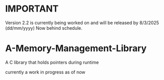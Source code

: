 # IMPORTANT
Version 2.2 is currently being worked on and will be released by 8/3/2025 (dd/mm/yyyy)
Now behind schedule.

# A-Memory-Management-Library
A C library that holds pointers during runtime

currently a work in progress as of now
